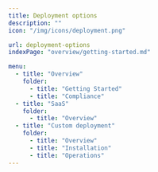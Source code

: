 ```yaml
---
title: Deployment options
description: ""
icon: "/img/icons/deployment.png"

url: deployment-options
indexPage: "overview/getting-started.md"

menu:
  - title: "Overview"
    folder:
      - title: "Getting Started"
      - title: "Compliance"
  - title: "SaaS"
    folder:
      - title: "Overview"
  - title: "Custom deployment"
    folder:
      - title: "Overview"
      - title: "Installation"
      - title: "Operations"     
---
```

